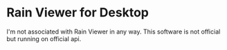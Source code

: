 # Rain Viewer for Desktop

I'm not associated with Rain Viewer in any way. This software is not official but running on official api.